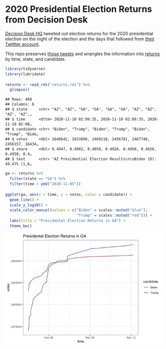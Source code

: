 
# 2020 Presidential Election Returns from Decision Desk

[Decision Desk HQ](https://decisiondeskhq.com) tweeted out election
returns for the 2020 presidential election on the night of the election
and the days that followed from [their Twittter
account](https://twitter.com/DecisionDeskHQ).

This repo preserves [those tweets](protected/decision-desk-timeline.csv)
and wrangles the information into [returns](returns.csv) by time, state,
and candidate.

``` r
library(tidyverse)
library(lubridate)

returns <- read_rds("returns.rds") %>%
  glimpse()
```

    ## Rows: 468
    ## Columns: 6
    ## $ state     <chr> "AZ", "AZ", "GA", "GA", "GA", "GA", "AZ", "AZ", "AZ", "AZ",…
    ## $ time      <dttm> 2020-11-10 02:09:35, 2020-11-10 02:09:35, 2020-11-10 02:08…
    ## $ candidate <chr> "Biden", "Trump", "Biden", "Trump", "Biden", "Trump", "Bide…
    ## $ votes     <dbl> 1648642, 1633896, 2469118, 2456781, 2467748, 2456157, 16434…
    ## $ share     <dbl> 0.4947, 0.4902, 0.4950, 0.4926, 0.4950, 0.4926, 0.4950, 0.4…
    ## $ text      <chr> "AZ Presidential Election Results\n\nBiden (D): 49.47% (1,6…

``` r
ga <- returns %>%
  filter(state == "GA") %>%
  filter(time > ymd("2020-11-05"))

ggplot(ga, aes(x = time, y = votes, color = candidate)) + 
  geom_line() + 
  scale_y_log10() + 
  scale_color_manual(values = c("Biden" = scales::muted("blue"),
                                "Trump" = scales::muted("red"))) + 
  labs(title = "Presidental Election Returns in GA") + 
  theme_bw()
```

![](figures/ga-1.png)<!-- -->

